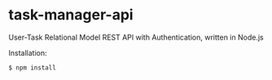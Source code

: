# task-manager-api

User-Task Relational Model REST API with Authentication, written in Node.js

Installation:
```
$ npm install
```
